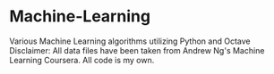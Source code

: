 # Machine-Learning
Various Machine Learning algorithms utilizing Python and Octave
Disclaimer: All data files have been taken from Andrew Ng's Machine Learning Coursera. All code is my own.
